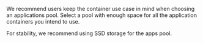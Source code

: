&NewLine;

We recommend users keep the container use case in mind when choosing an applications pool.
Select a pool with enough space for all the application containers you intend to use.

For stability, we recommend using SSD storage for the apps pool.
